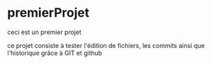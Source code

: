 # premierProjet
ceci est un premier projet

ce projet consiste à tester l'édition de fichiers, les commits ainsi que l'historique grâce à GIT et github
